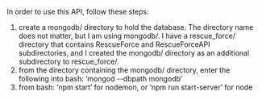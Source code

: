 In order to use this API, follow these steps:
1) create a mongodb/ directory to hold the database.  The directory name does not matter, but I am using mongodb/.  I have a rescue_force/ directory that contains RescueForce and RescueForceAPI subdirectories, and I created the mongodb/ directory as an additional subdirectory to rescue_force/.
2) from the directory containing the mongodb/ directory, enter the following into bash: ‘mongod --dbpath mongodb’
3) from bash: ‘npm start’ for nodemon, or ‘npm run start-server’ for node